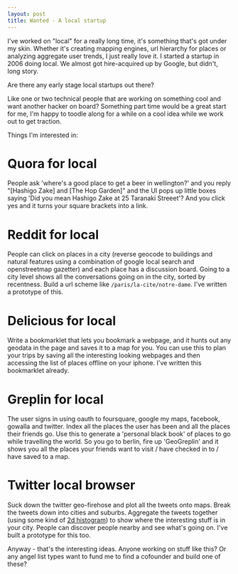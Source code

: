 ```yaml
---
layout: post
title: Wanted - A local startup
---
```


I've worked on "local" for a really long time, it's something that's got under my skin. Whether it's creating mapping engines, url hierarchy for places or analyzing aggregate user trends, I just really love it. I started a startup in 2006 doing local. We almost got hire-acquired up by Google, but didn't, long story.

Are there any early stage local startups out there? 

Like one or two technical people that are working on something cool and want another hacker on board? Something part time would be a great start for me, I'm happy to toodle along for a while on a cool idea while we work out to get traction.

Things I'm interested in:

# Quora for local 

People ask 'where's a good place to get a beer in wellington?' and you reply "\[Hashigo Zake\] and \[The Hop Garden\]" and the UI pops up little boxes saying 'Did you mean Hashigo Zake at 25 Taranaki Streeet'? And you click yes and it turns your square brackets into a link.

# Reddit for local

People can click on places in a city (reverse geocode to buildings and natural features using a combination of google local search and openstreetmap gazetter) and each place has a discussion board. Going to a city level shows all the conversations going on in the city, sorted by recentness. Build a url scheme like `/paris/la-cite/notre-dame`. I've written a prototype of this.

# Delicious for local

Write a bookmarklet that lets you bookmark a webpage, and it hunts out any geodata in the page and saves it to a map for you. You can use this to plan your trips by saving all the interesting looking webpages and then accessing the list of places offline on your iphone. I've written this bookmarklet already.

# Greplin for local

The user signs in using oauth to foursquare, google my maps, facebook, gowalla and twitter. Index all the places the user has been and all the places their friends go. Use this to generate a 'personal black book' of places to go while travelling the world. So you go to berlin, fire up 'GeoGreplin' and it shows you all the places your friends want to visit / have checked in to / have saved to a map.

# Twitter local browser

Suck down the twitter geo-firehose and plot all the tweets onto maps. Break the tweets down into cities and suburbs. Aggregate the tweets together (using some kind of [2d histogram](http://bennolan.com/2010/09/10/contour-maps.html)) to show where the interesting stuff is in your city. People can discover people nearby and see what's going on. I've built a prototype for this too.

Anyway - that's the interesting ideas. Anyone working on stuff like this? Or any angel list types want to fund me to find a cofounder and build one of these?